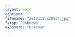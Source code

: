 ```yaml
---
layout: main
caption: ""
filename: "20171116220837.jpg"
fstop: "Unknown"
exposure: "Unknown"
---
```

